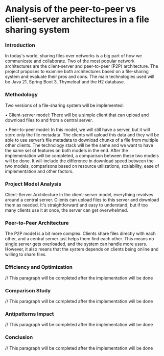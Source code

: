 # Analysis of the peer-to-peer vs client-server architectures in a file sharing system


### Introduction
  In today's world, sharing files over networks is a big part of how we communicate and collaborate. Two of the most popular network architectures are the client-server and peer-to-peer (P2P) architecture.
The project proposes to examine both architectures based on a file-sharing system and evaluate their pros and cons. The main technologies used will be Java 21, Spring Boot 3, Thymeleaf and the H2 database. 


### Methodology
  Two versions of a file-sharing system will be implemented:
  
•	Client-server model: There will be a simple client that can upload and download files to and from a central server.

•	Peer-to-peer model: In this model, we will still have a server, but it will store only the file metadata. The clients will upload this data and they will be able to use server’s file metadata to download chunks of a file from multiple other clients.
The technology stack will be the same and we want to have the same set of features on both models in the end.
After the implementation will be completed, a comparison between these two models will be done. It will include the difference in download speed between the two models, comparisons based on resource utilizations, scalability, ease of implementation and other factors.


### Project Model Analysis
Client-Server Architecture
In the client-server model, everything revolves around a central server. Clients can upload files to this server and download them as needed. It's straightforward and easy to understand, but if too many clients use it at once, the server can get overwhelmed. 


### Peer-to-Peer Architecture
The P2P model is a bit more complex. Clients share files directly with each other, and a central server just helps them find each other. This means no single server gets overloaded, and the system can handle more users. However, it also means that the system depends on clients being online and willing to share files.


### Efficiency and Optimization
// This paragraph will be completed after the implementation will be done


### Comparison Study
// This paragraph will be completed after the implementation will be done


### Antipatterns Impact
// This paragraph will be completed after the implementation will be done


### Conclusion
// This paragraph will be completed after the implementation will be done

